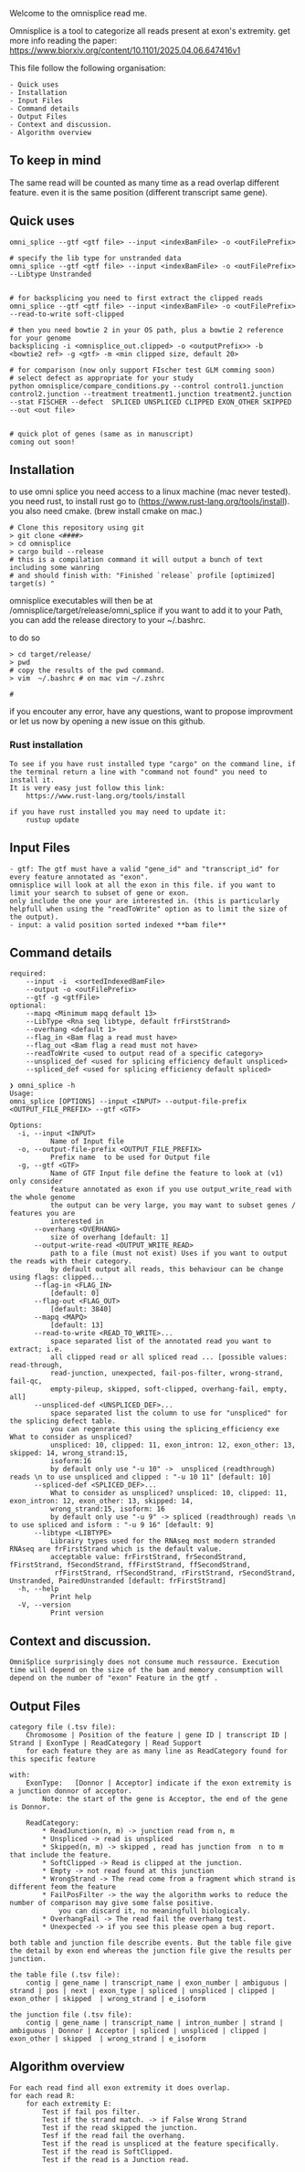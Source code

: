 Welcome to the omnisplice read me.

Omnisplice is a tool to categorize all reads present at exon's extremity.
get more info reading the paper: https://www.biorxiv.org/content/10.1101/2025.04.06.647416v1

This file follow the following organisation:

    - Quick uses
    - Installation
    - Input Files
    - Command details
    - Output Files
    - Context and discussion.
    - Algorithm overview


## To keep in mind
The same read will be counted as many time as a read overlap different feature.
even it is the same position (different transcript same gene).


## Quick uses
```
omni_splice --gtf <gtf file> --input <indexBamFile> -o <outFilePrefix>

# specify the lib type for unstranded data
omni_splice --gtf <gtf file> --input <indexBamFile> -o <outFilePrefix> --Libtype Unstranded


# for backsplicing you need to first extract the clipped reads
omni_splice --gtf <gtf file> --input <indexBamFile> -o <outFilePrefix> --read-to-write soft-clipped

# then you need bowtie 2 in your OS path, plus a bowtie 2 reference for your genome
backsplicing -i <omnisplice_out.clipped> -o <outputPrefix>> -b <bowtie2 ref> -g <gtf> -m <min clipped size, default 20> 

# for comparison (now only support FIscher test GLM comming soon)
# select defect as appropriate for your study
python omnisplice/compare_conditions.py --control control1.junction control2.junction --treatment treatment1.junction treatment2.junction --stat FISCHER --defect  SPLICED UNSPLICED CLIPPED EXON_OTHER SKIPPED  --out <out file>


# quick plot of genes (same as in manuscript)
coming out soon!
```




## Installation

to use omni splice you need access to a linux machine (mac never tested).
you need rust, to install rust go to (https://www.rust-lang.org/tools/install). 
you also need cmake. (brew install cmake on mac.)

```
# Clone this repository using git
> git clone <####>
> cd omnisplice
> cargo build --release
# this is a compilation command it will output a bunch of text including some wanring
# and should finish with: "Finished `release` profile [optimized] target(s) "
```

omnisplice executables will then be at <path>/omnisplice/target/release/omni_splice
if you want to add it to your Path, you can add the release directory to your ~/.bashrc.

to do so 
```
> cd target/release/
> pwd
# copy the results of the pwd command.
> vim  ~/.bashrc # on mac vim ~/.zshrc

# 
```

if you encouter any error, have any questions, want to propose improvment
or let us now by opening a new issue on this github.


### Rust installation
    To see if you have rust installed type "cargo" on the command line, if the terminal return a line with "command not found" you need to install it.
    It is very easy just follow this link: 
        https://www.rust-lang.org/tools/install
    
    if you have rust installed you may need to update it:   
        rustup update


## Input Files
    - gtf: The gtf must have a valid "gene_id" and "transcript_id" for every feature annotated as "exon".
    omnisplice will look at all the exon in this file. if you want to limit your search to subset of gene or exon.
    only include the one your are interested in. (this is particularly helpfull when using the "readToWrite" option as to limit the size of the output).
    - input: a valid position sorted indexed **bam file**


## Command details
    required:
        --input -i  <sortedIndexedBamFile>
        --output -o <outFilePrefix>
        --gtf -g <gtfFile>
    optional: 
        --mapq <Minimum mapq default 13>
        --LibType <Rna seq libtype, default frFirstStrand>
        --overhang <default 1>
        --flag_in <Bam flag a read must have>
        --flag_out <Bam flag a read must not have>
        --readToWrite <used to output read of a specific category>
        --unspliced_def <used for splicing efficiency default unspliced>
        --spliced_def <used for splicing efficiency default spliced>

```
❯ omni_splice -h
Usage: 
omni_splice [OPTIONS] --input <INPUT> --output-file-prefix <OUTPUT_FILE_PREFIX> --gtf <GTF>

Options:
  -i, --input <INPUT>
          Name of Input file
  -o, --output-file-prefix <OUTPUT_FILE_PREFIX>
          Prefix name  to be used for Output file
  -g, --gtf <GTF>
          Name of GTF Input file define the feature to look at (v1) only consider 
          feature annotated as exon if you use output_write_read with the whole genome
          the output can be very large, you may want to subset genes / features you are
          interested in
      --overhang <OVERHANG>
          size of overhang [default: 1]
      --output-write-read <OUTPUT_WRITE_READ>
          path to a file (must not exist) Uses if you want to output the reads with their category.
          by default output all reads, this behaviour can be change using flags: clipped...
      --flag-in <FLAG_IN>
          [default: 0]
      --flag-out <FLAG_OUT>
          [default: 3840]
      --mapq <MAPQ>
          [default: 13]
      --read-to-write <READ_TO_WRITE>...
          space separated list of the annotated read you want to extract; i.e.
          all clipped read or all spliced read ... [possible values: read-through,
          read-junction, unexpected, fail-pos-filter, wrong-strand, fail-qc,
          empty-pileup, skipped, soft-clipped, overhang-fail, empty, all]
      --unspliced-def <UNSPLICED_DEF>...
          space separated list the column to use for "unspliced" for the splicing defect table.
          you can regenrate this using the splicing_efficiency exe What to consider as unspliced?
          unspliced: 10, clipped: 11, exon_intron: 12, exon_other: 13, skipped: 14, wrong_strand:15,
          isoform:16
          by default only use "-u 10" ->  unspliced (readthrough) reads \n to use unspliced and clipped : "-u 10 11" [default: 10]
      --spliced-def <SPLICED_DEF>...
          What to consider as unspliced? unspliced: 10, clipped: 11, exon_intron: 12, exon_other: 13, skipped: 14,
          wrong_strand:15, isoform: 16
          by default only use "-u 9" -> spliced (readthrough) reads \n to use spliced and isform : "-u 9 16" [default: 9]
      --libtype <LIBTYPE>
          Librairy types used for the RNAseq most modern stranded RNAseq are frFirstStrand which is the default value.
          acceptable value: frFirstStrand, frSecondStrand, fFirstStrand, fSecondStrand, ffFirstStrand, ffSecondStrand,
           rfFirstStrand, rfSecondStrand, rFirstStrand, rSecondStrand, Unstranded, PairedUnstranded [default: frFirstStrand]
  -h, --help
          Print help
  -V, --version
          Print version
```

## Context and discussion.
    OmniSplice surprisingly does not consume much ressource. Execution time will depend on the size of the bam and memory consumption will depend on the number of "exon" Feature in the gtf .



## Output Files
    category file (.tsv file): 
        Chromosome | Position of the feature | gene ID | transcript ID | Strand | ExonType | ReadCategory | Read Support
        for each feature they are as many line as ReadCategory found for this specific feature

    with:
        ExonType:   [Donnor | Acceptor] indicate if the exon extremity is a junction donnor of acceptor.
            Note: the start of the gene is Acceptor, the end of the gene is Donnor.
        
        ReadCategory:
            * ReadJunction(n, m) -> junction read from n, m
            * Unspliced -> read is unspliced
            * Skipped(n, m) -> skipped , read has junction from  n to m that include the feature. 
            * SoftClipped -> Read is clipped at the junction.
            * Empty -> not read found at this junction
            * WrongStrand -> The read come from a fragment which strand is different feom the feature
            * FailPosFilter -> the way the algorithm works to reduce the number of comparison may give some false positive. 
                you can discard it, no meaningfull biologicaly.
            * OverhangFail -> The read fail the overhang test.
            * Unexpected -> if you see this please open a bug report.

    both table and junction file describe events. But the table file give the detail by exon end whereas the junction file give the results per junction.

    the table file (.tsv file):
        contig | gene_name | transcript_name | exon_number | ambiguous | strand | pos | next | exon_type | spliced | unspliced | clipped | exon_other | skipped  | wrong_strand | e_isoform
    
    the junction file (.tsv file):
        contig | gene_name | transcript_name | intron_number | strand | ambiguous | Donnor | Acceptor | spliced | unspliced | clipped | exon_other | skipped  | wrong_strand | e_isoform



## Algorithm overview

```
For each read find all exon extremity it does overlap.
for each read R:
    for each extremity E:
        Test if fail pos filter.
        Test if the strand match. -> if False Wrong Strand
        Test if the read skipped the junction.
        Tesf if the read fail the overhang.
        Test if the read is unspliced at the feature specifically.
        Test if the read is SoftClipped.
        Test if the read is a Junction read.
```

